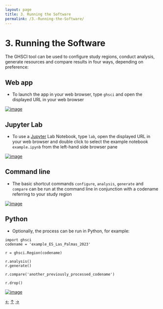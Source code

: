 ```yaml
---
layout: page
title: 3. Running the Software
permalink: /3.-Running-the-Software/
---
```


# 3. Running the Software

The GHSCI tool can be used to configure study regions, conduct analysis, generate resources and compare results in four ways, depending on preference:

## Web app
- To launch the app in your web browser, type `ghsci` and open the displayed URL in your web browser

[![image](https://github.com/user-attachments/assets/b2556f24-a42d-46d4-a8d9-2c7aca30ba99)](https://youtu.be/QlsGSqIbb7M)

## Jupyter Lab
- To use a [Jupyter](https://jupyter.org/) Lab Notebook, type `lab`, open the displayed URL in your web browser and double click to select the example notebook `example.ipynb` from the left-hand side browser pane

[![image](https://github.com/user-attachments/assets/e8a4d1c2-f045-426c-8974-f3eaaa4c4247)](https://youtu.be/dOjbRDqgYiw)

## Command line
- The basic shortcut commands `configure`, `analysis`, `generate` and `compare` can be run at the command line in conjunction with a codename referring to your study region

[![image](https://github.com/user-attachments/assets/f7089d8c-0113-490e-a181-3cd2ed106b65)](https://youtu.be/x0YntNVmdTs)

## Python
- Optionally, the process can be run in Python, for example:

```{python}
import ghsci
codename = 'example_ES_Las_Palmas_2023'

r = ghsci.Region(codename)

r.analysis()
r.generate()

r.compare('another_previously_processed_codename')

r.drop()

```

[![image](https://github.com/user-attachments/assets/8f5e1710-3bfa-4435-8269-1093bfe5be06)](https://youtu.be/FMr_acmcbLU)

[&larr;](./2.-Spatial-indicators-and-reporting-software) [&uarr;]() [&rarr;](./4.-Analysis-&-Generate-Resources)